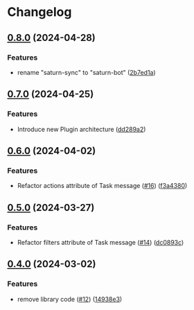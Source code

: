 # Changelog

## [0.8.0](https://github.com/wndhydrnt/saturn-bot-protocol/compare/v0.7.0...v0.8.0) (2024-04-28)


### Features

* rename "saturn-sync" to "saturn-bot" ([2b7ed1a](https://github.com/wndhydrnt/saturn-bot-protocol/commit/2b7ed1a3b24986f619629bc3d16f1465a130fc19))

## [0.7.0](https://github.com/wndhydrnt/saturn-bot-protocol/compare/v0.6.0...v0.7.0) (2024-04-25)

### Features

- Introduce new Plugin architecture ([dd289a2](https://github.com/wndhydrnt/saturn-bot-protocol/commit/dd289a258d37210df92a473c270e9685c91ccb4e))

## [0.6.0](https://github.com/wndhydrnt/saturn-bot-protocol/compare/v0.5.0...v0.6.0) (2024-04-02)

### Features

- Refactor actions attribute of Task message ([#16](https://github.com/wndhydrnt/saturn-bot-protocol/issues/16)) ([f3a4380](https://github.com/wndhydrnt/saturn-bot-protocol/commit/f3a438081428b01de7b7cc5b91bd876dc70c721c))

## [0.5.0](https://github.com/wndhydrnt/saturn-bot-protocol/compare/v0.4.0...v0.5.0) (2024-03-27)

### Features

- Refactor filters attribute of Task message ([#14](https://github.com/wndhydrnt/saturn-bot-protocol/issues/14)) ([dc0893c](https://github.com/wndhydrnt/saturn-bot-protocol/commit/dc0893cbeef27d2287d92541f339c200591fd8bc))

## [0.4.0](https://github.com/wndhydrnt/saturn-bot-protocol/compare/v0.3.0...v0.4.0) (2024-03-02)

### Features

- remove library code ([#12](https://github.com/wndhydrnt/saturn-bot-protocol/issues/12)) ([14938e3](https://github.com/wndhydrnt/saturn-bot-protocol/commit/14938e3e63e55b1f2eeb4c0178e5d7c53a801341))
